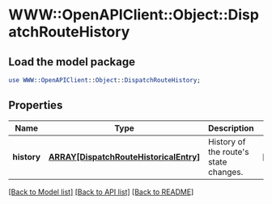 # WWW::OpenAPIClient::Object::DispatchRouteHistory

## Load the model package
```perl
use WWW::OpenAPIClient::Object::DispatchRouteHistory;
```

## Properties
Name | Type | Description | Notes
------------ | ------------- | ------------- | -------------
**history** | [**ARRAY[DispatchRouteHistoricalEntry]**](DispatchRouteHistoricalEntry.md) | History of the route&#39;s state changes. | [optional] 

[[Back to Model list]](../README.md#documentation-for-models) [[Back to API list]](../README.md#documentation-for-api-endpoints) [[Back to README]](../README.md)


